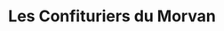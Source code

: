 ---
title: "Les Confituriers du Morvan"
url: /la-celle-en-morvan/les-confituriers-du-morvan/
shop: shop
---